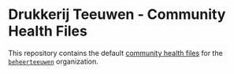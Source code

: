 # Drukkerij Teeuwen - Community Health Files

This repository contains the default [community health files](https://help.github.com/en/github/building-a-strong-community/creating-a-default-community-health-file) for the [`beheerteeuwen`](https://github.com/BeheerTeeuwen) organization.
